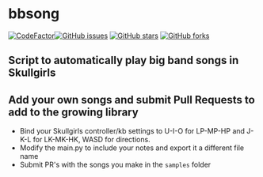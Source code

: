 # bbsong

[![CodeFactor](https://www.codefactor.io/repository/github/calexil/bbsong/badge)](https://www.codefactor.io/repository/github/calexil/bbsong)[![GitHub issues](https://img.shields.io/github/issues/calexil/bbsong.svg)](https://github.com/calexil/bbsong/issues)  [![GitHub stars](https://img.shields.io/github/stars/calexil/bbsong.svg)](https://github.com/calexil/bbsong/stargazers)  [![GitHub forks](https://img.shields.io/github/forks/calexil/bbsong.svg)](https://github.com/calexil/bbsong/network)

## Script to automatically play big band songs in Skullgirls

## Add your own songs and submit Pull Requests to add to the growing library

* Bind your Skullgirls controller/kb settings to U-I-O for LP-MP-HP and J-K-L for LK-MK-HK, WASD for directions.
* Modify the main.py to include your notes and export it a different file name
* Submit PR's with the songs you make in the `samples` folder

